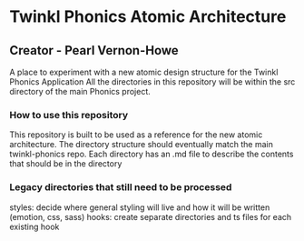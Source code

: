 # Twinkl Phonics Atomic Architecture
## Creator - Pearl Vernon-Howe
A place to experiment with a new atomic design structure for the Twinkl Phonics Application
All the directories in this repository will be within the src directory of the main Phonics project.

### How to use this repository
This repository is built to be used as a reference for the new atomic architecture. The directory structure should eventually match the main twinkl-phonics repo. Each directory has an .md file to describe the contents that should be in the directory

### Legacy directories that still need to be processed
styles: decide where general styling will live and how it will be written (emotion, css, sass)
hooks: create separate directories and ts files for each existing hook